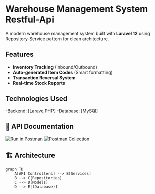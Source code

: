 #  Warehouse Management System Restful-Api


A modern warehouse management system built with **Laravel 12** using Repository-Service pattern for clean architecture.

##  Features

- **Inventory Tracking** (Inbound/Outbound)
- **Auto-generated Item Codes** (Smart formatting)
- **Transaction Reversal System**
- **Real-time Stock Reports**

## Technologies Used

-Backend: [Larave,PHP]
-Database: [MySQl]


## 🚀 API Documentation

[![Run in Postman](https://run.pstmn.io/button.svg)](https://app.getpostman.com/run-collection/YOUR_POSTMAN_ID)
[![Postman Collection](https://img.shields.io/badge/Postman-Collection-orange)]([https://raw.githubusercontent.com/ameer-aetony/warehouse-management/docs/postman_collection.json](https://github.com/ameer-aetony/warehouse-management/Docs/warehouse_management.postman_collection.json))



## 🏗️ Architecture

```mermaid
graph TD
    A[API Controllers] --> B[Services]
    B --> C[Repositories]
    C --> D[Models]
    D --> E[(Database)]


